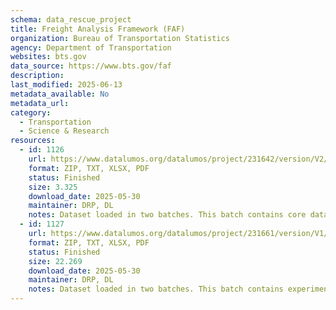 ```yaml
---
schema: data_rescue_project 
title: Freight Analysis Framework (FAF)
organization: Bureau of Transportation Statistics
agency: Department of Transportation
websites: bts.gov
data_source: https://www.bts.gov/faf
description: 
last_modified: 2025-06-13
metadata_available: No
metadata_url: 
category:
  - Transportation 
  - Science & Research 
resources:
  - id: 1126
    url: https://www.datalumos.org/datalumos/project/231642/version/V2/view
    format: ZIP, TXT, XLSX, PDF
    status: Finished
    size: 3.325
    download_date: 2025-05-30
    maintainer: DRP, DL
    notes: Dataset loaded in two batches. This batch contains core datasets, GIS information, and metadata.
  - id: 1127
    url: https://www.datalumos.org/datalumos/project/231661/version/V1/view
    format: ZIP, TXT, XLSX, PDF
    status: Finished
    size: 22.269
    download_date: 2025-05-30
    maintainer: DRP, DL
    notes: Dataset loaded in two batches. This batch contains experimental county-level data.
---
```

